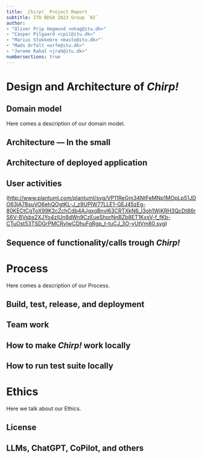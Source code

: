 ```yaml
---
title: _Chirp!_ Project Report
subtitle: ITU BDSA 2023 Group `02`
author:
- "Oliver Prip Hagmund <ohag@itu.dk>"
- "Casper Pilgaard <cpil@itu.dk>"
- "Marius Stokkebro <masto@itu.dk>"'
- "Mads Orfelt <orfe@itu.dk>"
- "Jerome Rahal <jrah@itu.dk>"
numbersections: true
---
```


# Design and Architecture of _Chirp!_

## Domain model

Here comes a description of our domain model.

## Architecture — In the small

## Architecture of deployed application

## User activities

(http://www.plantuml.com/plantuml/svg/VP11ReGm34NtFeMNp1MOpLp51JDO63jA78suVO6ehQOgtKL-J_z9UPIW77LLE1-GEJ45zEg-80KECtCgToX99K2cZchCdb4AJgxgBnvl63CRTXkN6_I3oh1WjKRH3QcDt86rS6V-BVsbs2XJYo4zIUn8dWn9CzEueShorNnBZb8ET1KxsV-f_fKb-CTuOst53TSDGrPMCRvIwCDhuFgRgp_t-tuCJ_3O-yUtVm80.svg)

## Sequence of functionality/calls trough _Chirp!_

# Process

Here comes a description of our Process.

## Build, test, release, and deployment

## Team work

## How to make _Chirp!_ work locally

## How to run test suite locally

# Ethics

Here we talk about our Ethics.

## License

## LLMs, ChatGPT, CoPilot, and others
